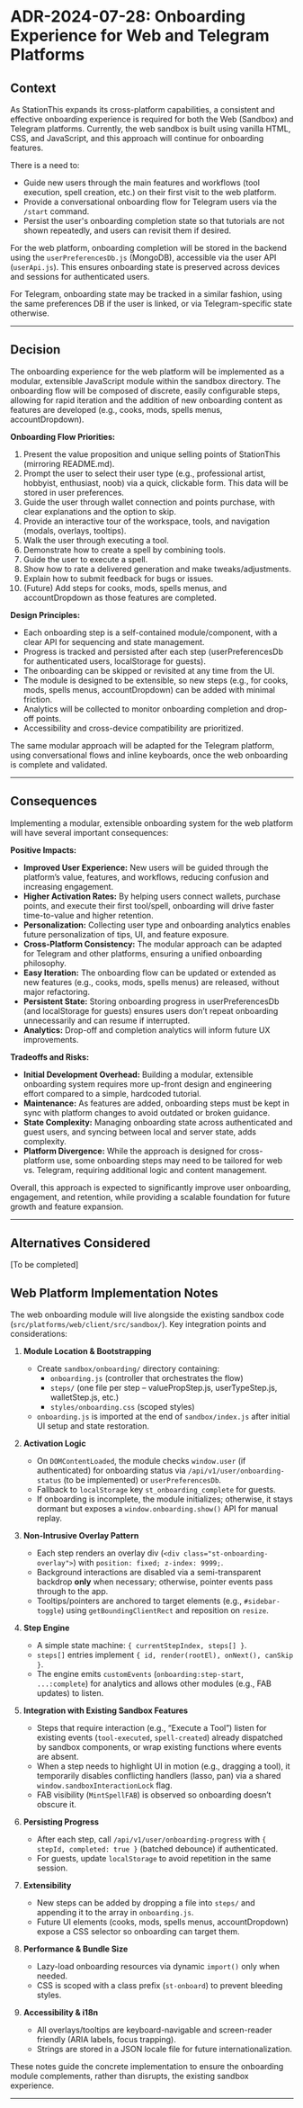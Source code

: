 # ADR-2024-07-28: Onboarding Experience for Web and Telegram Platforms

## Context

As StationThis expands its cross-platform capabilities, a consistent and effective onboarding experience is required for both the Web (Sandbox) and Telegram platforms. Currently, the web sandbox is built using vanilla HTML, CSS, and JavaScript, and this approach will continue for onboarding features. 

There is a need to:
- Guide new users through the main features and workflows (tool execution, spell creation, etc.) on their first visit to the web platform.
- Provide a conversational onboarding flow for Telegram users via the `/start` command.
- Persist the user's onboarding completion state so that tutorials are not shown repeatedly, and users can revisit them if desired.

For the web platform, onboarding completion will be stored in the backend using the `userPreferencesDb.js` (MongoDB), accessible via the user API (`userApi.js`). This ensures onboarding state is preserved across devices and sessions for authenticated users.

For Telegram, onboarding state may be tracked in a similar fashion, using the same preferences DB if the user is linked, or via Telegram-specific state otherwise.

---

## Decision

The onboarding experience for the web platform will be implemented as a modular, extensible JavaScript module within the sandbox directory. The onboarding flow will be composed of discrete, easily configurable steps, allowing for rapid iteration and the addition of new onboarding content as features are developed (e.g., cooks, mods, spells menus, accountDropdown).

**Onboarding Flow Priorities:**
1. Present the value proposition and unique selling points of StationThis (mirroring README.md).
2. Prompt the user to select their user type (e.g., professional artist, hobbyist, enthusiast, noob) via a quick, clickable form. This data will be stored in user preferences.
3. Guide the user through wallet connection and points purchase, with clear explanations and the option to skip.
4. Provide an interactive tour of the workspace, tools, and navigation (modals, overlays, tooltips).
5. Walk the user through executing a tool.
6. Demonstrate how to create a spell by combining tools.
7. Guide the user to execute a spell.
8. Show how to rate a delivered generation and make tweaks/adjustments.
9. Explain how to submit feedback for bugs or issues.
10. (Future) Add steps for cooks, mods, spells menus, and accountDropdown as those features are completed.

**Design Principles:**
- Each onboarding step is a self-contained module/component, with a clear API for sequencing and state management.
- Progress is tracked and persisted after each step (userPreferencesDb for authenticated users, localStorage for guests).
- The onboarding can be skipped or revisited at any time from the UI.
- The module is designed to be extensible, so new steps (e.g., for cooks, mods, spells menus, accountDropdown) can be added with minimal friction.
- Analytics will be collected to monitor onboarding completion and drop-off points.
- Accessibility and cross-device compatibility are prioritized.

The same modular approach will be adapted for the Telegram platform, using conversational flows and inline keyboards, once the web onboarding is complete and validated.

---

## Consequences

Implementing a modular, extensible onboarding system for the web platform will have several important consequences:

**Positive Impacts:**
- **Improved User Experience:** New users will be guided through the platform’s value, features, and workflows, reducing confusion and increasing engagement.
- **Higher Activation Rates:** By helping users connect wallets, purchase points, and execute their first tool/spell, onboarding will drive faster time-to-value and higher retention.
- **Personalization:** Collecting user type and onboarding analytics enables future personalization of tips, UI, and feature exposure.
- **Cross-Platform Consistency:** The modular approach can be adapted for Telegram and other platforms, ensuring a unified onboarding philosophy.
- **Easy Iteration:** The onboarding flow can be updated or extended as new features (e.g., cooks, mods, spells menus) are released, without major refactoring.
- **Persistent State:** Storing onboarding progress in userPreferencesDb (and localStorage for guests) ensures users don’t repeat onboarding unnecessarily and can resume if interrupted.
- **Analytics:** Drop-off and completion analytics will inform future UX improvements.

**Tradeoffs and Risks:**
- **Initial Development Overhead:** Building a modular, extensible onboarding system requires more up-front design and engineering effort compared to a simple, hardcoded tutorial.
- **Maintenance:** As features are added, onboarding steps must be kept in sync with platform changes to avoid outdated or broken guidance.
- **State Complexity:** Managing onboarding state across authenticated and guest users, and syncing between local and server state, adds complexity.
- **Platform Divergence:** While the approach is designed for cross-platform use, some onboarding steps may need to be tailored for web vs. Telegram, requiring additional logic and content management.

Overall, this approach is expected to significantly improve user onboarding, engagement, and retention, while providing a scalable foundation for future growth and feature expansion.

---

## Alternatives Considered

[To be completed] 

## Web Platform Implementation Notes

The web onboarding module will live alongside the existing sandbox code (`src/platforms/web/client/src/sandbox/`). Key integration points and considerations:

1. **Module Location & Bootstrapping**
   - Create `sandbox/onboarding/` directory containing:
     - `onboarding.js` (controller that orchestrates the flow)
     - `steps/` (one file per step – valuePropStep.js, userTypeStep.js, walletStep.js, etc.)
     - `styles/onboarding.css` (scoped styles)
   - `onboarding.js` is imported at the end of `sandbox/index.js` after initial UI setup and state restoration.

2. **Activation Logic**
   - On `DOMContentLoaded`, the module checks `window.user` (if authenticated) for onboarding status via `/api/v1/user/onboarding-status` (to be implemented) or `userPreferencesDb`.
   - Fallback to `localStorage` key `st_onboarding_complete` for guests.
   - If onboarding is incomplete, the module initializes; otherwise, it stays dormant but exposes a `window.onboarding.show()` API for manual replay.

3. **Non-Intrusive Overlay Pattern**
   - Each step renders an overlay div (`<div class="st-onboarding-overlay">`) with `position: fixed; z-index: 9999;`.
   - Background interactions are disabled via a semi-transparent backdrop **only** when necessary; otherwise, pointer events pass through to the app.
   - Tooltips/pointers are anchored to target elements (e.g., `#sidebar-toggle`) using `getBoundingClientRect` and reposition on `resize`.

4. **Step Engine**
   - A simple state machine: `{ currentStepIndex, steps[] }`.
   - `steps[]` entries implement `{ id, render(rootEl), onNext(), canSkip }`.
   - The engine emits `customEvents` (`onboarding:step-start`, `...:complete`) for analytics and allows other modules (e.g., FAB updates) to listen.

5. **Integration with Existing Sandbox Features**
   - Steps that require interaction (e.g., “Execute a Tool”) listen for existing events (`tool-executed`, `spell-created`) already dispatched by sandbox components, or wrap existing functions where events are absent.
   - When a step needs to highlight UI in motion (e.g., dragging a tool), it temporarily disables conflicting handlers (lasso, pan) via a shared `window.sandboxInteractionLock` flag.
   - FAB visibility (`MintSpellFAB`) is observed so onboarding doesn’t obscure it.

6. **Persisting Progress**
   - After each step, call `/api/v1/user/onboarding-progress` with `{ stepId, completed: true }` (batched debounce) if authenticated.
   - For guests, update `localStorage` to avoid repetition in the same session.

7. **Extensibility**
   - New steps can be added by dropping a file into `steps/` and appending it to the array in `onboarding.js`.
   - Future UI elements (cooks, mods, spells menus, accountDropdown) expose a CSS selector so onboarding can target them.

8. **Performance & Bundle Size**
   - Lazy-load onboarding resources via dynamic `import()` only when needed.
   - CSS is scoped with a class prefix (`st-onboard`) to prevent bleeding styles.

9. **Accessibility & i18n**
   - All overlays/tooltips are keyboard-navigable and screen-reader friendly (ARIA labels, focus trapping).
   - Strings are stored in a JSON locale file for future internationalization.

These notes guide the concrete implementation to ensure the onboarding module complements, rather than disrupts, the existing sandbox experience.

--- 